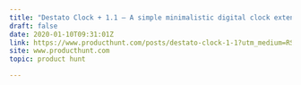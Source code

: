 ```yaml
---
title: "Destato Clock + 1.1 — A simple minimalistic digital clock extension for Chrome"
draft: false
date: 2020-01-10T09:31:01Z
link: https://www.producthunt.com/posts/destato-clock-1-1?utm_medium=RSS&utm_source=hune
site: www.producthunt.com
topic: product hunt  

---
```

